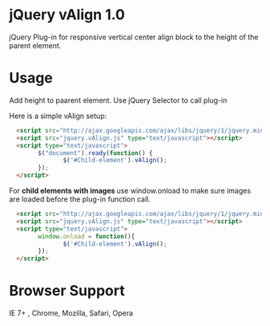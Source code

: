 jQuery vAlign 1.0
==================

jQuery Plug-in for responsive vertical center align block to the height of the parent element.

Usage
===== 

Add height to paarent element. Use jQuery Selector to call plug-in

Here is a simple vAlign setup:

```html
  <script src="http://ajax.googleapis.com/ajax/libs/jquery/1/jquery.min.js" type="text/javascript"></script>
  <script src="jquery.vAlign.js" type="text/javascript"></script>
  <script type="text/javascript">
        $("document").ready(function() {
               $('#Child-element').vAlign();	    
        });
  </script>
```


For <strong>child elements with images </strong> use window.onload to make sure images are loaded before the plug-in function call.

```html
  <script src="http://ajax.googleapis.com/ajax/libs/jquery/1/jquery.min.js" type="text/javascript"></script>
  <script src="jquery.vAlign.js" type="text/javascript"></script>
  <script type="text/javascript">
        window.onload = function(){
               $('#Child-element').vAlign();      
        });
  </script>
```

Browser Support
==================
IE 7+ , Chrome, Mozilla, Safari, Opera 

